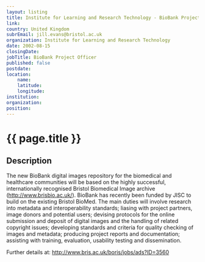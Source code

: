 ```yaml
---
layout: listing
title: Institute for Learning and Research Technology - BioBank Project Officer
link:
country: United Kingdom
subrEmail: jill.evans@bristol.ac.uk
organization: Institute for Learning and Research Technology 
date: 2002-08-15
closingDate: 
jobTitle: BioBank Project Officer
published: false
postdate:
location:
	name: 
	latitude: 
	longitude: 
institution: 
organization: 
position: 
--- 
```



# {{ page.title }}

## Description


<p>The new BioBank digital images repository for the biomedical and healthcare communities will be based on the highly successful, internationally recognised Bristol Biomedical Image archive (<a href="http://www.brisbio.ac.uk/">http://www.brisbio.ac.uk/</a>). BioBank has recently been funded by JISC to build on the existing Bristol BioMed. The main duties will involve research into metadata and interoperability standards; liasing with project partners, image donors and potential users; devising protocols for the online submission and deposit of digital images and the handling of related copyright issues; developing standards and criteria for quality checking of images and metadata; producing project reports and documentation; assisting with training, evaluation, usability testing and dissemination.</p>

<p>Further details at: <a href="http://www.bris.ac.uk/boris/jobs/ads?ID=3560">http://www.bris.ac.uk/boris/jobs/ads?ID=3560</a></p>

